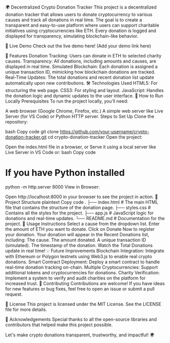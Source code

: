 🌍 Decentralized Crypto Donation Tracker
This project is a decentralized donation tracker that allows users to donate cryptocurrency to various causes and track all donations in real time. The goal is to create a transparent and easy-to-use platform where users can support charitable initiatives using cryptocurrencies like ETH. Every donation is logged and displayed for transparency, simulating blockchain-like behavior.

🔗 Live Demo
Check out the live demo here! (Add your demo link here)

📜 Features
Donation Tracking: Users can donate in ETH to selected charity causes.
Transparency: All donations, including amounts and causes, are displayed in real time.
Simulated Blockchain: Each donation is assigned a unique transaction ID, mimicking how blockchain donations are tracked.
Real-Time Updates: The total donations and recent donation list update automatically upon new contributions.
🛠️ Technologies Used
HTML5: For structuring the web page.
CSS3: For styling and layout.
JavaScript: Handles the donation logic and dynamic updates to the user interface.
🚀 How to Run Locally
Prerequisites
To run the project locally, you'll need:

A web browser (Google Chrome, Firefox, etc.)
A simple web server like Live Server (for VS Code) or Python HTTP server.
Steps to Set Up
Clone the repository:

bash
Copy code
git clone https://github.com/your-username/crypto-donation-tracker.git
cd crypto-donation-tracker
Open the project:

Open the index.html file in a browser, or
Serve it using a local server like Live Server in VS Code or:
bash
Copy code
# If you have Python installed
python -m http.server 8000
View in Browser:

Open http://localhost:8000 in your browser to see the project in action.
📂 Project Structure
plaintext
Copy code
.
├── index.html      # The main HTML file that contains the structure of the donation page.
├── styles.css      # Contains all the styles for the project.
├── app.js          # JavaScript logic for donations and real-time updates.
└── README.md       # Documentation for the project.
🌟 Usage Instructions
Select a cause from the dropdown list.
Enter the amount of ETH you want to donate.
Click on Donate Now to register your donation.
Your donation will appear in the Recent Donations list, including:
The cause.
The amount donated.
A unique transaction ID (simulated).
The timestamp of the donation.
Watch the Total Donations update in real time!
💡 Future Improvements
Blockchain Integration: Integrate with Ethereum or Polygon testnets using Web3.js to enable real crypto donations.
Smart Contract Deployment: Deploy a smart contract to handle real-time donation tracking on-chain.
Multiple Cryptocurrencies: Support additional tokens and cryptocurrencies for donations.
Charity Verification: Implement a system to verify and audit charities on the platform for increased trust.
🤝 Contributing
Contributions are welcome! If you have ideas for new features or bug fixes, feel free to open an issue or submit a pull request.

📄 License
This project is licensed under the MIT License. See the LICENSE file for more details.

🙏 Acknowledgements
Special thanks to all the open-source libraries and contributors that helped make this project possible.

Let's make crypto donations transparent, trustworthy, and impactful! 🌍
